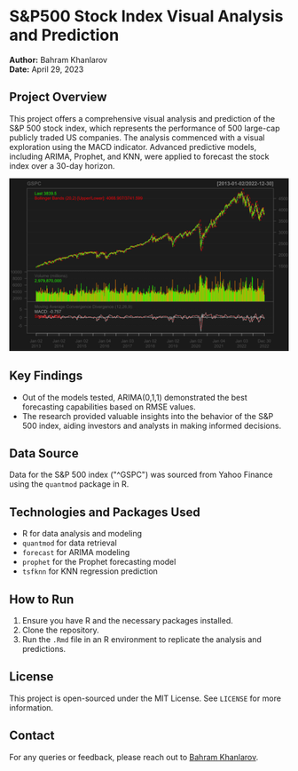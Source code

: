 
# S&P500 Stock Index Visual Analysis and Prediction

**Author:** Bahram Khanlarov  
**Date:** April 29, 2023


## Project Overview
This project offers a comprehensive visual analysis and prediction of the S&P 500 stock index, which represents the performance of 500 large-cap publicly traded US companies. The analysis commenced with a visual exploration using the MACD indicator. Advanced predictive models, including ARIMA, Prophet, and KNN, were applied to forecast the stock index over a 30-day horizon.

![Visualization from MACD](000016.png)


## Key Findings
- Out of the models tested, ARIMA(0,1,1) demonstrated the best forecasting capabilities based on RMSE values.
- The research provided valuable insights into the behavior of the S&P 500 index, aiding investors and analysts in making informed decisions.

## Data Source
Data for the S&P 500 index ("^GSPC") was sourced from Yahoo Finance using the `quantmod` package in R.

## Technologies and Packages Used
- R for data analysis and modeling
- `quantmod` for data retrieval
- `forecast` for ARIMA modeling
- `prophet` for the Prophet forecasting model
- `tsfknn` for KNN regression prediction

## How to Run
1. Ensure you have R and the necessary packages installed.
2. Clone the repository.
3. Run the `.Rmd` file in an R environment to replicate the analysis and predictions.

## License
This project is open-sourced under the MIT License. See `LICENSE` for more information.

## Contact
For any queries or feedback, please reach out to [Bahram Khanlarov](mailto:bahram.khanlarov@stud.hslu.ch).
